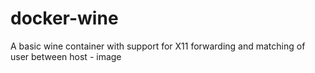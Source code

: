 # docker-wine
A basic wine container with support for X11 forwarding and matching of user between host - image
